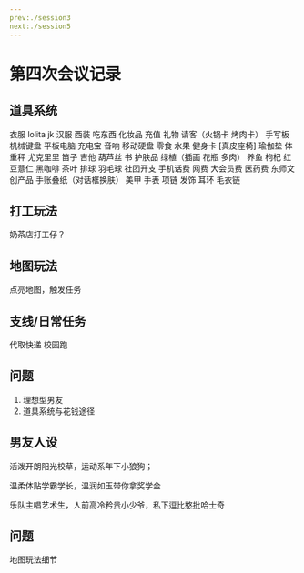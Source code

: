 ```yaml
---
prev:./session3
next:./session5
---
```


# 第四次会议记录

<MyViews />

## 道具系统

衣服 lolita jk 汉服 西装 
吃东西 化妆品 充值 礼物 请客（火锅卡 烤肉卡） 手写板 机械键盘 平板电脑 充电宝 音响 移动硬盘 零食 水果 健身卡 [真皮座椅] 瑜伽垫 体重秤 尤克里里 笛子 吉他 葫芦丝  书 护肤品
绿植（插画 花瓶 多肉） 养鱼  枸杞 红豆薏仁 黑咖啡 茶叶 排球 羽毛球 
社团开支
手机话费 网费 大会员费 
医药费
东师文创产品 
手账叠纸（对话框换肤）
美甲
手表 项链 发饰 耳环 毛衣链

## 打工玩法

奶茶店打工仔？

## 地图玩法

点亮地图，触发任务

## 支线/日常任务

代取快递 校园跑

## 问题

1. 理想型男友
2. 道具系统与花钱途径

## 男友人设

活泼开朗阳光校草，运动系年下小狼狗；

温柔体贴学霸学长，温润如玉带你拿奖学金

乐队主唱艺术生，人前高冷矜贵小少爷，私下逗比憨批哈士奇

## 问题

地图玩法细节

<MyValine />